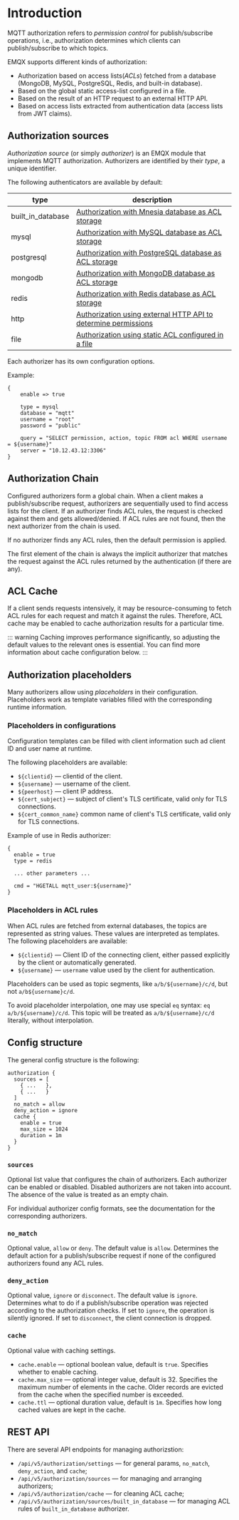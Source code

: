 # Introduction

MQTT authorization refers to _permission control_ for publish/subscribe operations, i.e., authorization
determines which clients can publish/subscribe to which topics.

EMQX supports different kinds of authorization:
* Authorization based on access lists(_ACLs_) fetched from a database (MongoDB, MySQL, PostgreSQL, Redis, and built-in database).
* Based on the global static access-list configured in a file.
* Based on the result of an HTTP request to an external HTTP API.
* Based on access lists extracted from authentication data (access lists from JWT claims).

## Authorization sources

_Authorization source_ (or simply _authorizer_) is an EMQX module that implements MQTT authorization.
Authorizers are identified by their _type_, a unique identifier.

The following authenticators are available by default:

| type               | description                                                                   |
| ------------------ | ----------------------------------------------------------------------------- |
| built_in_database  | [Authorization with Mnesia database as ACL storage](./mnesia.md)              |
| mysql              | [Authorization with MySQL database as ACL storage](./mysql.md)                  |
| postgresql         | [Authorization with PostgreSQL database as ACL storage](./postgresql.md)        |
| mongodb            | [Authorization with MongoDB database as ACL storage](./mongodb.md)            |
| redis              | [Authorization with Redis database as ACL storage](./redis.md)                |
| http               | [Authorization using external HTTP API to determine permissions](./http.md)   |
| file               | [Authorization using static ACL configured in a file](./file.md)              |

Each authorizer has its own configuration options.

Example:

```
{
    enable => true

    type = mysql
    database = "mqtt"
    username = "root"
    password = "public"

    query = "SELECT permission, action, topic FROM acl WHERE username = ${username}"
    server = "10.12.43.12:3306"
}
```

## Authorization Chain

Configured authorizers form a global chain. When a client makes a publish/subscribe request, authorizers are
sequentially used to find access lists for the client. If an authorizer finds ACL rules, the request is checked
against them and gets allowed/denied. If ACL rules are not found, then the next authorizer from the chain is used.

If no authorizer finds any ACL rules, then the default permission is applied.

The first element of the chain is always the implicit authorizer that matches the request against the ACL rules
returned by the authentication (if there are any).

## ACL Cache

If a client sends requests intensively, it may be resource-consuming to fetch ACL rules for each request and match it
against the rules. Therefore, ACL cache may be enabled to cache authorization results for a particular time.

::: warning
Caching improves performance significantly, so adjusting the default values to the relevant ones is essential.
You can find more information about cache configuration below.
:::

## Authorization placeholders

Many authorizers allow using _placeholders_ in their configuration.
Placeholders work as template variables filled with the corresponding runtime information.

### Placeholders in configurations

Configuration templates can be filled with client information such ad client ID and user name at runtime.

The following placeholders are available:
* `${clientid}` — clientid of the client.
* `${username}` — username of the client.
* `${peerhost}` — client IP address.
* `${cert_subject}` — subject of client's TLS certificate, valid only for TLS connections.
* `${cert_common_name}` common name of client's TLS certificate, valid only for TLS connections.

Example of use in Redis authorizer:

```
{
  enable = true
  type = redis

  ... other parameters ...

  cmd = "HGETALL mqtt_user:${username}"
}
```

### Placeholders in ACL rules

When ACL rules are fetched from external databases, the topics are represented as string values. These values are interpreted as templates.
The following placeholders are available:
* `${clientid}` — Client ID of the connecting client, either passed explicitly by the client or automatically generated.
* `${username}` — `username` value used by the client for authentication.

Placeholders can be used as topic segments, like `a/b/${username}/c/d`, but not `a/b${username}c/d`.

To avoid placeholder interpolation, one may use special `eq` syntax: `eq a/b/${username}/c/d`. This topic will be treated as `a/b/${username}/c/d` literally, without interpolation.

## Config structure

The general config structure is the following:

```
authorization {
  sources = [
    { ...   },
    { ...   }
  ]
  no_match = allow
  deny_action = ignore
  cache {
    enable = true
    max_size = 1024
    duration = 1m
  }
}
```

### `sources`

Optional list value that configures the chain of authorizers. Each authorizer can be enabled or disabled.
Disabled authorizers are not taken into account. The absence of the value is treated as an empty chain.

For individual authorizer config formats, see the documentation for the corresponding authorizers.

### `no_match`

Optional value, `allow` or `deny`. The default value is `allow`. Determines the default action for a publish/subscribe
request if none of the configured authorizers found any ACL rules.

### `deny_action`

Optional value, `ignore` or `disconnect`. The default value is `ignore`. Determines what to do if a publish/subscribe operation was rejected according to the authorization checks. If set to `ignore`, the operation is silently ignored.
If set to `disconnect`, the client connection is dropped.

### `cache`

Optional value with caching settings.
* `cache.enable` — optional boolean value, default is `true`. Specifies whether to enable caching.
* `cache.max_size` — optional integer value, default is 32. Specifies the maximum number of elements in the cache. Older records are evicted from the cache when the specified number is exceeded.
* `cache.ttl` — optional duration value, default is `1m`. Specifies how long cached values are kept in the cache.

## REST API

There are several API endpoints for managing authorizstion:
* `/api/v5/authorization/settings` — for general params, `no_match`, `deny_action`, and `cache`;
* `/api/v5/authorization/sources` — for managing and arranging authorizers;
* `/api/v5/authorization/cache` — for cleaning ACL cache;
* `/api/v5/authorization/sources/built_in_database` — for managing ACL rules of `built_in_database` authorizer.

